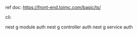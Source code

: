 ref doc:
https://front-end.toimc.com/basic/ts/

cli:

nest g module auth
nest g controller auth
nest g service auth